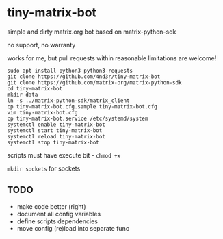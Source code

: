 # tiny-matrix-bot

simple and dirty matrix.org bot based on matrix-python-sdk

no support, no warranty

works for me, but pull requests within reasonable limitations are welcome!

```
sudo apt install python3 python3-requests
git clone https://github.com/4nd3r/tiny-matrix-bot
git clone https://github.com/matrix-org/matrix-python-sdk
cd tiny-matrix-bot
mkdir data
ln -s ../matrix-python-sdk/matrix_client
cp tiny-matrix-bot.cfg.sample tiny-matrix-bot.cfg
vim tiny-matrix-bot.cfg
cp tiny-matrix-bot.service /etc/systemd/system
systemctl enable tiny-matrix-bot
systemctl start tiny-matrix-bot
systemctl reload tiny-matrix-bot
systemctl stop tiny-matrix-bot
```

scripts must have execute bit - `chmod +x`

`mkdir sockets` for sockets

## TODO
  * make code better (right)
  * document all config variables
  * define scripts dependencies
  * move config (re)load into separate func
